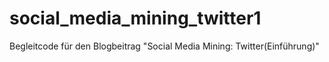 # social_media_mining_twitter1
Begleitcode für den Blogbeitrag "Social Media Mining: Twitter(Einführung)"
